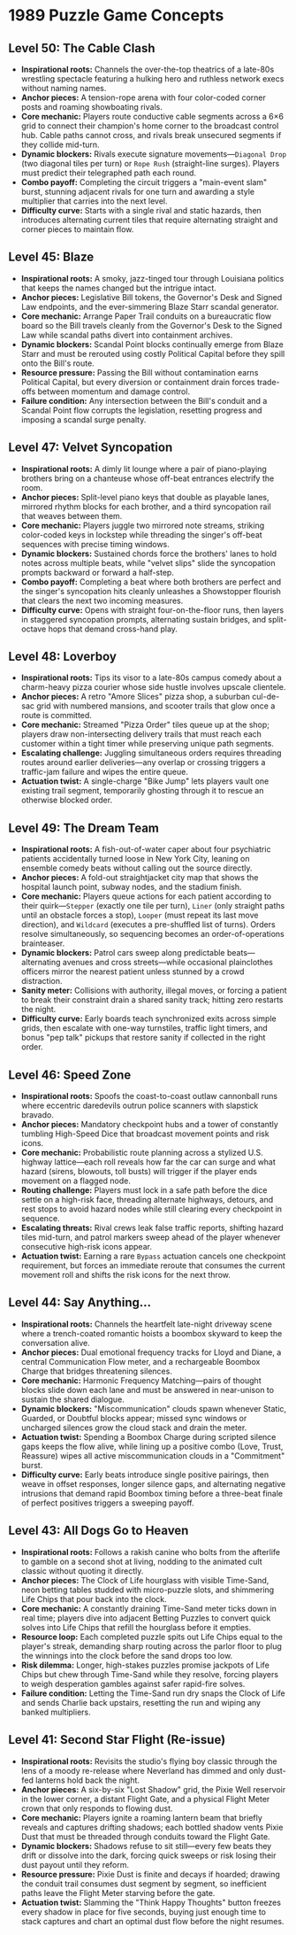 # 1989 Puzzle Game Concepts

## Level 50: The Cable Clash
- **Inspirational roots:** Channels the over-the-top theatrics of a late-80s wrestling spectacle featuring a hulking hero and ruthless network execs without naming names.
- **Anchor pieces:** A tension-rope arena with four color-coded corner posts and roaming showboating rivals.
- **Core mechanic:** Players route conductive cable segments across a 6×6 grid to connect their champion's home corner to the broadcast control hub. Cable paths cannot cross, and rivals break unsecured segments if they collide mid-turn.
- **Dynamic blockers:** Rivals execute signature movements—``Diagonal Drop`` (two diagonal tiles per turn) or ``Rope Rush`` (straight-line surges). Players must predict their telegraphed path each round.
- **Combo payoff:** Completing the circuit triggers a "main-event slam" burst, stunning adjacent rivals for one turn and awarding a style multiplier that carries into the next level.
- **Difficulty curve:** Starts with a single rival and static hazards, then introduces alternating current tiles that require alternating straight and corner pieces to maintain flow.

## Level 45: Blaze
- **Inspirational roots:** A smoky, jazz-tinged tour through Louisiana politics that keeps the names changed but the intrigue intact.
- **Anchor pieces:** Legislative Bill tokens, the Governor's Desk and Signed Law endpoints, and the ever-simmering Blaze Starr scandal generator.
- **Core mechanic:** Arrange Paper Trail conduits on a bureaucratic flow board so the Bill travels cleanly from the Governor's Desk to the Signed Law while scandal paths divert into containment archives.
- **Dynamic blockers:** Scandal Point blocks continually emerge from Blaze Starr and must be rerouted using costly Political Capital before they spill onto the Bill's route.
- **Resource pressure:** Passing the Bill without contamination earns Political Capital, but every diversion or containment drain forces trade-offs between momentum and damage control.
- **Failure condition:** Any intersection between the Bill's conduit and a Scandal Point flow corrupts the legislation, resetting progress and imposing a scandal surge penalty.
## Level 47: Velvet Syncopation
- **Inspirational roots:** A dimly lit lounge where a pair of piano-playing brothers bring on a chanteuse whose off-beat entrances electrify the room.
- **Anchor pieces:** Split-level piano keys that double as playable lanes, mirrored rhythm blocks for each brother, and a third syncopation rail that weaves between them.
- **Core mechanic:** Players juggle two mirrored note streams, striking color-coded keys in lockstep while threading the singer's off-beat sequences with precise timing windows.
- **Dynamic blockers:** Sustained chords force the brothers' lanes to hold notes across multiple beats, while "velvet slips" slide the syncopation prompts backward or forward a half-step.
- **Combo payoff:** Completing a beat where both brothers are perfect and the singer's syncopation hits cleanly unleashes a Showstopper flourish that clears the next two incoming measures.
- **Difficulty curve:** Opens with straight four-on-the-floor runs, then layers in staggered syncopation prompts, alternating sustain bridges, and split-octave hops that demand cross-hand play.
## Level 48: Loverboy
- **Inspirational roots:** Tips its visor to a late-80s campus comedy about a charm-heavy pizza courier whose side hustle involves upscale clientele.
- **Anchor pieces:** A retro "Amore Slices" pizza shop, a suburban cul-de-sac grid with numbered mansions, and scooter trails that glow once a route is committed.
- **Core mechanic:** Streamed "Pizza Order" tiles queue up at the shop; players draw non-intersecting delivery trails that must reach each customer within a tight timer while preserving unique path segments.
- **Escalating challenge:** Juggling simultaneous orders requires threading routes around earlier deliveries—any overlap or crossing triggers a traffic-jam failure and wipes the entire queue.
- **Actuation twist:** A single-charge "Bike Jump" lets players vault one existing trail segment, temporarily ghosting through it to rescue an otherwise blocked order.
## Level 49: The Dream Team
- **Inspirational roots:** A fish-out-of-water caper about four psychiatric patients accidentally turned loose in New York City, leaning on ensemble comedy beats without calling out the source directly.
- **Anchor pieces:** A fold-out straightjacket city map that shows the hospital launch point, subway nodes, and the stadium finish.
- **Core mechanic:** Players queue actions for each patient according to their quirk—``Stepper`` (exactly one tile per turn), ``Liner`` (only straight paths until an obstacle forces a stop), ``Looper`` (must repeat its last move direction), and ``Wildcard`` (executes a pre-shuffled list of turns). Orders resolve simultaneously, so sequencing becomes an order-of-operations brainteaser.
- **Dynamic blockers:** Patrol cars sweep along predictable beats—alternating avenues and cross streets—while occasional plainclothes officers mirror the nearest patient unless stunned by a crowd distraction.
- **Sanity meter:** Collisions with authority, illegal moves, or forcing a patient to break their constraint drain a shared sanity track; hitting zero restarts the night.
- **Difficulty curve:** Early boards teach synchronized exits across simple grids, then escalate with one-way turnstiles, traffic light timers, and bonus "pep talk" pickups that restore sanity if collected in the right order.
## Level 46: Speed Zone
- **Inspirational roots:** Spoofs the coast-to-coast outlaw cannonball runs where eccentric daredevils outrun police scanners with slapstick bravado.
- **Anchor pieces:** Mandatory checkpoint hubs and a tower of constantly tumbling High-Speed Dice that broadcast movement points and risk icons.
- **Core mechanic:** Probabilistic route planning across a stylized U.S. highway lattice—each roll reveals how far the car can surge and what hazard (sirens, blowouts, toll busts) will trigger if the player ends movement on a flagged node.
- **Routing challenge:** Players must lock in a safe path before the dice settle on a high-risk face, threading alternate highways, detours, and rest stops to avoid hazard nodes while still clearing every checkpoint in sequence.
- **Escalating threats:** Rival crews leak false traffic reports, shifting hazard tiles mid-turn, and patrol markers sweep ahead of the player whenever consecutive high-risk icons appear.
- **Actuation twist:** Earning a rare ``Bypass`` actuation cancels one checkpoint requirement, but forces an immediate reroute that consumes the current movement roll and shifts the risk icons for the next throw.

## Level 44: Say Anything...
- **Inspirational roots:** Channels the heartfelt late-night driveway scene where a trench-coated romantic hoists a boombox skyward to keep the conversation alive.
- **Anchor pieces:** Dual emotional frequency tracks for Lloyd and Diane, a central Communication Flow meter, and a rechargeable Boombox Charge that bridges threatening silences.
- **Core mechanic:** Harmonic Frequency Matching—pairs of thought blocks slide down each lane and must be answered in near-unison to sustain the shared dialogue.
- **Dynamic blockers:** "Miscommunication" clouds spawn whenever Static, Guarded, or Doubtful blocks appear; missed sync windows or uncharged silences grow the cloud stack and drain the meter.
- **Actuation twist:** Spending a Boombox Charge during scripted silence gaps keeps the flow alive, while lining up a positive combo (Love, Trust, Reassure) wipes all active miscommunication clouds in a "Commitment" burst.
- **Difficulty curve:** Early beats introduce single positive pairings, then weave in offset responses, longer silence gaps, and alternating negative intrusions that demand rapid Boombox timing before a three-beat finale of perfect positives triggers a sweeping payoff.
## Level 43: All Dogs Go to Heaven
- **Inspirational roots:** Follows a rakish canine who bolts from the afterlife to gamble on a second shot at living, nodding to the animated cult classic without quoting it directly.
- **Anchor pieces:** The Clock of Life hourglass with visible Time-Sand, neon betting tables studded with micro-puzzle slots, and shimmering Life Chips that pour back into the clock.
- **Core mechanic:** A constantly draining Time-Sand meter ticks down in real time; players dive into adjacent Betting Puzzles to convert quick solves into Life Chips that refill the hourglass before it empties.
- **Resource loop:** Each completed puzzle spits out Life Chips equal to the player's streak, demanding sharp routing across the parlor floor to plug the winnings into the clock before the sand drops too low.
- **Risk dilemma:** Longer, high-stakes puzzles promise jackpots of Life Chips but chew through Time-Sand while they resolve, forcing players to weigh desperation gambles against safer rapid-fire solves.
- **Failure condition:** Letting the Time-Sand run dry snaps the Clock of Life and sends Charlie back upstairs, resetting the run and wiping any banked multipliers.

## Level 41: Second Star Flight (Re-issue)
- **Inspirational roots:** Revisits the studio's flying boy classic through the lens of a moody re-release where Neverland has dimmed and only dust-fed lanterns hold back the night.
- **Anchor pieces:** A six-by-six "Lost Shadow" grid, the Pixie Well reservoir in the lower corner, a distant Flight Gate, and a physical Flight Meter crown that only responds to flowing dust.
- **Core mechanic:** Players ignite a roaming lantern beam that briefly reveals and captures drifting shadows; each bottled shadow vents Pixie Dust that must be threaded through conduits toward the Flight Gate.
- **Dynamic blockers:** Shadows refuse to sit still—every few beats they drift or dissolve into the dark, forcing quick sweeps or risk losing their dust payout until they reform.
- **Resource pressure:** Pixie Dust is finite and decays if hoarded; drawing the conduit trail consumes dust segment by segment, so inefficient paths leave the Flight Meter starving before the gate.
- **Actuation twist:** Slamming the "Think Happy Thoughts" button freezes every shadow in place for five seconds, buying just enough time to stack captures and chart an optimal dust flow before the night resumes.
